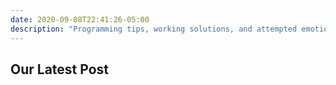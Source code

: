 ```yaml
---
date: 2020-09-08T22:41:26-05:00
description: "Programming tips, working solutions, and attempted emotional inspiration."
---
```


## Our Latest Post